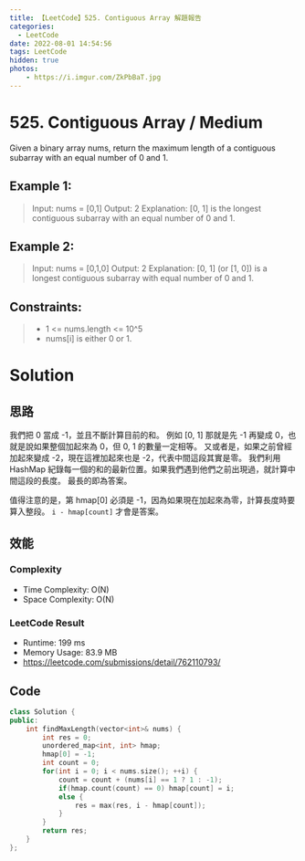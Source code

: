 ```yaml
---
title: 【LeetCode】525. Contiguous Array 解題報告
categories:
  - LeetCode
date: 2022-08-01 14:54:56
tags: LeetCode
hidden: true
photos:
    - https://i.imgur.com/ZkPbBaT.jpg
---
```

 
# 525. Contiguous Array / Medium
Given a binary array nums, return the maximum length of a contiguous subarray with an equal number of 0 and 1.
 
<!-- more --> 

## Example 1:
> Input: nums = [0,1]
> Output: 2
> Explanation: [0, 1] is the longest contiguous subarray with an equal number of 0 and 1.

## Example 2:
> Input: nums = [0,1,0]
> Output: 2
> Explanation: [0, 1] (or [1, 0]) is a longest contiguous subarray with equal number of 0 and 1.
> 
## Constraints: 
> - 1 <= nums.length <= 10^5
> - nums[i] is either 0 or 1.

# Solution
## 思路 

我們把 0 當成 -1，並且不斷計算目前的和。
例如 [0, 1] 那就是先 -1 再變成 0，也就是說如果整個加起來為 0，但 0, 1 的數量一定相等。
又或者是，如果之前曾經加起來變成 -2，現在這裡加起來也是 -2，代表中間這段其實是零。
我們利用 HashMap 紀錄每一個的和的最新位置。如果我們遇到他們之前出現過，就計算中間這段的長度。
最長的即為答案。

值得注意的是，第 hmap[0] 必須是 -1，因為如果現在加起來為零，計算長度時要算入整段。
`i - hmap[count]` 才會是答案。

## 效能

### Complexity 
- Time Complexity: O(N)
- Space Complexity: O(N)

### LeetCode Result

- Runtime: 199 ms
- Memory Usage: 83.9 MB 
- https://leetcode.com/submissions/detail/762110793/

## Code
```cpp
class Solution {
public:
    int findMaxLength(vector<int>& nums) {
        int res = 0;
        unordered_map<int, int> hmap;
        hmap[0] = -1;
        int count = 0;
        for(int i = 0; i < nums.size(); ++i) {
            count = count + (nums[i] == 1 ? 1 : -1);
            if(hmap.count(count) == 0) hmap[count] = i;
            else {
                res = max(res, i - hmap[count]);
            }
        }
        return res;
    }
};
```